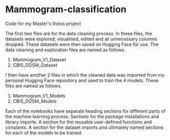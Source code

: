 # Mammogram-classification
Code for my Master's thesis project

The first two files are for the data cleaning process. In these files, the datasets were explored, visualised, edited and all unnecessary columns dropped. These datasets were then saved on Hugging Face for use. The data cleaning and exploration files are named as follows.
  1.	Mammogram_V1_Dataset
  2.	CBIS_DDSM_Dataset
     
I then have another 2 files in which the cleaned data was imported from my personal Hugging Face repository and used to train the 4 models. These files are named as follows.
  1.	Mammogram_V1_Models
  2.	CBIS_DDSM_Models
     
Each of the notebooks have separate heading sections for different parts of the machine learning process. Sections for the package installations and library imports. A section for the reusable user-defined functions and constants. A section for the dataset imports and ultimately named sections for each of the models to be trained.

